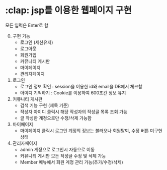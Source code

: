 <h1>:clap: jsp를 이용한 웹페이지 구현</h1>

모든 입력은 Enter로 함  

0. 구현 기능  
    * 로그인 (세션유지)
    * 로그아웃
    * 회원가입  
    * 커뮤니티 게시판
    * 마이페이지 
    * 관리자페이지 
1. 로그인
    -  로그인 정보 확인 : session을 이용한 id와 email을 DB에서 체크함
    -  아이디 기억하기 : Cookie를 이용하여 600초간 정보 유지
2. 커뮤니티 게시판
    -  검색 기능 구현 (제목 기준)
    -  작성자 아이디 클릭시 해당 작성자의 작성글 목록 조회 가능
    -  글 작성한 계정으로만 수정/삭제 가능함
3. 마이페이지
    -  마이페이지 클릭시 로그인 계정의 정보는 불러오나 회원탈퇴, 수정 버튼 미구현상태
4. 관리자페이지
    -  admin 계정으로 로그인시 자동으로 이동
    -  커뮤니티 게시판 모든 작성글 수정 및 삭제 가능
    -  Member 메뉴에서 회원 계정 관리 가능(추가/수정/삭제)
